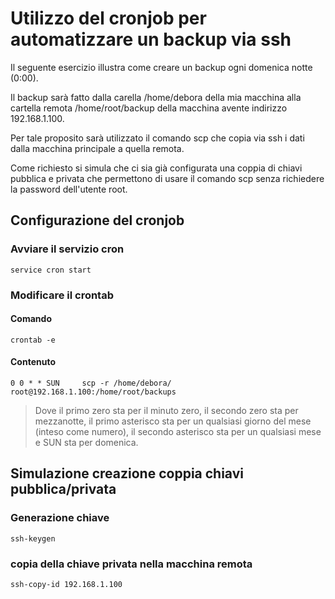 # Utilizzo del cronjob per automatizzare un backup via ssh
Il seguente esercizio illustra come creare un backup ogni domenica notte (0:00).

Il backup sarà fatto dalla carella /home/debora della mia macchina alla cartella remota /home/root/backup della macchina avente indirizzo 192.168.1.100.

Per tale proposito sarà utilizzato il comando scp che copia via ssh i dati dalla macchina principale a quella remota.

Come richiesto si simula che ci sia già configurata una coppia di chiavi pubblica e privata che permettono di usare il comando scp senza richiedere la password dell'utente root.

## Configurazione del cronjob
### Avviare il servizio cron

    service cron start
### Modificare il crontab
#### Comando
    crontab -e

#### Contenuto

    0 0 * * SUN     scp -r /home/debora/ root@192.168.1.100:/home/root/backups

> Dove il primo zero sta per il minuto zero, il secondo zero sta per
> mezzanotte, il primo asterisco sta per un qualsiasi giorno del mese
> (inteso come numero), il secondo asterisco sta per un qualsiasi mese e
> SUN sta per domenica.

## Simulazione creazione coppia chiavi pubblica/privata

### Generazione chiave

    ssh-keygen

### copia della chiave privata nella macchina remota

    ssh-copy-id 192.168.1.100







